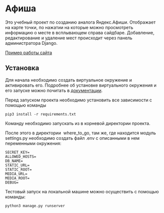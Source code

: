 # Афиша

Это учебный проект по созданию аналога Яндекс.Афиши. Отображает на карте точки, по нажатии на которые можно просмотреть информацию о месте в всплывающем справа сайдбаре. Добавление, редактирование и удаление мест происходит через панель администратора Django.

[Пример работы сайта](http://popkovaleks.pythonanywhere.com)

## Установка

Для начала необходимо создать виртуальное окружение и активировать его.
Подробнее об установке виртуального окружения и его запуске можно почитать в [документации](https://virtualenv.pypa.io/en/latest/index.html).

Перед запуском проекта необходимо установить все зависимости с помощью команды
```
pip3 install -r requirements.txt
```
Команду необходимо запускать из в корневой директории проекта.

После этого в директории  where_to_go, там же, где находится модуль settings.py необходимо создать файл .env с описанными в нем переменными окружения:
```
SECRET_KEY=
ALLOWED_HOSTS=
DB_NAME=
STATIC_URL=
STATIC_ROOT=
MEDIA_URL=
MEDIA_ROOT=
DEBUG=
```
Тестовый запуск на локальной машине можно осуществить с помощью команды:
```
python3 manage.py runserver
```
